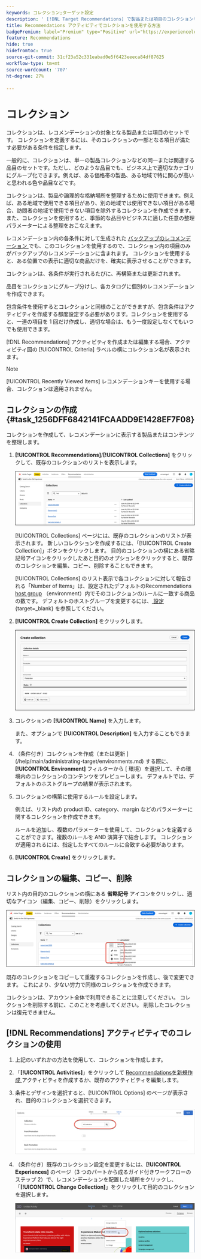 ```yaml
---
keywords: コレクション;ターゲット設定
description: ' [!DNL Target Recommendations] で製品または項目のコレクションを使用する方法を説明します。'
title: Recommendations アクティビティでコレクションを使用する方法
badgePremium: label="Premium" type="Positive" url="https://experienceleague.adobe.com/docs/target/using/introduction/intro.html?lang=ja#premium newtab=true" tooltip="Target Premium に含まれる機能を確認してください。"
feature: Recommendations
hide: true
hidefromtoc: true
source-git-commit: 31cf23a52c331eabad0e5f6423eeeca84df87625
workflow-type: tm+mt
source-wordcount: '707'
ht-degree: 27%

---
```


# コレクション

コレクションは、レコメンデーションの対象となる製品または項目のセットです。 コレクションを定義するには、そのコレクションの一部となる項目が満たす必要がある条件を指定します。

一般的に、コレクションは、単一の製品コレクションなどの同一または関連する品目のセットです。ただし、どのような品目でも、ビジネス上で適切なカテゴリにグループ化できます。例えば、ある価格帯の製品、ある地域で特に関心が高いと思われる色や品目などです。

コレクションは、製品や論理的な格納場所を整理するために使用できます。例えば、ある地域で使用できる項目があり、別の地域では使用できない項目がある場合、訪問者の地域で使用できない項目を除外するコレクションを作成できます。 また、コレクションを使用すると、季節的な品目やビジネスに適した任意の整理パラメーターによる整理をおこなえます。

レコメンデーション内の各条件に対して生成された [ バックアップのレコメンデーション ](/help/main/c-recommendations/c-algorithms/backup-recs.md) でも、このコレクションを使用するので、コレクション内の項目のみがバックアップのレコメンデーションに含まれます。 コレクションを使用すると、ある位置での表示に適切な商品だけを、確実に表示させることができます。

コレクションは、各条件が実行されるたびに、再構築または更新されます。

品目をコレクションにグループ分けし、各カタログに個別のレコメンデーションを作成できます。

包含条件を使用するとコレクションと同様のことができますが、包含条件はアクティビティを作成する都度設定する必要があります。コレクションを使用すると、一連の項目を 1 回だけ作成し、適切な場合は、もう一度設定しなくてもいつでも使用できます。

[!DNL Recommendations] アクティビティを作成または編集する場合、アクティビティ図の [!UICONTROL Criteria] ラベルの横にコレクション名が表示されます。

>[!NOTE]
>
>[!UICONTROL Recently Viewed Items] レコメンデーションキーを使用する場合、コレクションは適用されません。

## コレクションの作成 {#task_1256DFF6842141FCAADD9E1428EF7F08}

コレクションを作成して、レコメンデーションに表示する製品またはコンテンツを整理します。

1. **[!UICONTROL Recommendations]**/**[!UICONTROL Collections]** をクリックして、既存のコレクションのリストを表示します。

   ![コレクションリスト](assets/collections-list.png)

   [!UICONTROL Collections] ページには、既存のコレクションのリストが表示されます。 新しいコレクションを作成するには、「[!UICONTROL Create Collection]」ボタンをクリックします。 目的のコレクションの横にある省略記号アイコンをクリックしたあと目的のオプションをクリックすると、既存のコレクションを編集、コピー、削除することもできます。

   [!UICONTROL Collections] のリスト表示で各コレクションに対して報告される「Number of Items」は、設定されたデフォルトのRecommendations [host group](/help/main/administrating-target/hosts.md) （environment）内でそのコレクションのルールに一致する商品の数です。 デフォルトのホストグループを変更するには、[ 設定 ](https://experienceleague.adobe.com/docs/target-dev/developer/recommendations.html){target=_blank} を参照してください。

1. **[!UICONTROL Create Collection]** をクリックします。

   ![コレクションの作成](/help/main/c-recommendations/c-products/assets/create-collection.png)

1. コレクションの **[!UICONTROL Name]** を入力します。

   また、オプションで **[!UICONTROL Description]** を入力することもできます。

1. （条件付き）コレクションを作成（または更新 ](/help/main/administrating-target/environments.md) する際に、**[!UICONTROL Environment]** フィルターから [ 環境）を選択して、その環境内のコレクションのコンテンツをプレビューします。 デフォルトでは、デフォルトのホストグループの結果が表示されます。

1. コレクションの構築に使用するルールを設定します。

   例えば、リスト内の product ID、category、margin などのパラメーターに関するコレクションを作成できます。

   ルールを追加し、複数のパラメーターを使用して、コレクションを定義することができます。複数のルールを AND 演算子で結合します。 コレクションが適用されるには、指定したすべてのルールに合致する必要があります。

1. **[!UICONTROL Create]** をクリックします。

<!-- ## Create a collection using [!UICONTROL Advanced Search]

You can also create collections using [!UICONTROL Advanced Search] on the [Catalog Search](/help/main/c-recommendations/c-products/catalog-search.md#save-as) page ([!UICONTROL Recommendations] > [!UICONTROL Catalog Search] > [!UICONTROL Advanced Search]). 

![Save as dialog](/help/main/c-recommendations/c-products/assets/save-as.png)

After creating a search using "id > contains," for example, you can then click [!UICONTROL Save As] > [!UICONTROL Collection].

>[!IMPORTANT]
>
>The [!UICONTROL Advanced Search] functionality is case-insensitive; however, products returned at the time of delivery are based on case-sensitive search. This mismatch might lead to confusion. Ensure that you consider case-sensitivity when you create collections based on results using the [!UICONTROL Advanced Search] functionality. For example, if you perform a search for "Holiday," that initial search lists results containing "Holiday" and "holiday." If you then create a catalog with the intent to return products containing "holiday," only products containing "holiday" are returned. Products containing "Holiday" are not returned. -->

## コレクションの編集、コピー、削除

リスト内の目的のコレクションの横にある **省略記号** アイコンをクリックし、適切なアイコン（編集、コピー、削除）をクリックします。

![ ホバーアイコン：編集、コピー、削除 ](/help/main/c-recommendations/c-products/assets/hover-icons-new.png)

既存のコレクションをコピーして重複するコレクションを作成し、後で変更できます。 これにより、少ない労力で同様のコレクションを作成できます。

コレクションは、アカウント全体で利用できることに注意してください。 コレクションを削除する前に、このことを考慮してください。 削除したコレクションは復元できません。

## [!DNL Recommendations] アクティビティでのコレクションの使用

1. 上記のいずれかの方法を使用して、コレクションを作成します。

1. 「**[!UICONTROL Activities]**」をクリックして [Recommendationsを新規作成 ](/help/main/c-recommendations/t-create-recs-activity/create-recs-activity.md) アクティビティを作成するか、既存のアクティビティを編集します。

1. 条件とデザインを選択すると、[!UICONTROL Options] のページが表示され、目的のコレクションを選択できます。

   ![ コレクションオプションを選択 ](/help/main/c-recommendations/c-products/assets/choose-collection.png)

1. （条件付き）既存のコレクション設定を変更するには、**[!UICONTROL Experiences]** のページ（3 つのパートから成るガイド付きワークフローのステップ 2）で、レコメンデーションを配置した場所をクリックし、「**[!UICONTROL Change Collection]**」をクリックして目的のコレクションを選択します。

   ![ コレクションを変更オプション ](/help/main/c-recommendations/c-products/assets/change-collection.png)